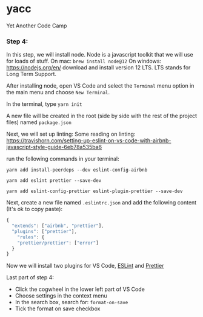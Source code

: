 # yacc

Yet Another Code Camp

### Step 4:

In this step, we will install node. Node is a javascript toolkit that we will use for loads of stuff.
On mac: `brew install node@12`
On windows: https://nodejs.org/en/ download and install version 12 LTS. LTS stands for Long Term Support.

After installing node, open VS Code and select the `Terminal` menu option in the main menu and choose `New Terminal`.

In the terminal, type `yarn init`

A new file will be created in the root (side by side with the rest of the project files) named `package.json`

Next, we will set up linting:
Some reading on linting: https://travishorn.com/setting-up-eslint-on-vs-code-with-airbnb-javascript-style-guide-6eb78a535ba6

run the following commands in your terminal:

`yarn add install-peerdeps --dev eslint-config-airbnb`

`yarn add eslint prettier --save-dev`

`yarn add eslint-config-prettier eslint-plugin-prettier --save-dev`

Next, create a new file named `.eslintrc.json` and add the following content (It's ok to copy paste):

```javascript
{
  "extends": ["airbnb", "prettier"],
  "plugins": ["prettier"],
    "rules": {
    "prettier/prettier": ["error"]
  }
}
```

Now we will install two plugins for VS Code, [ESLint](https://marketplace.visualstudio.com/items?itemName=dbaeumer.vscode-eslint) and [Prettier](https://marketplace.visualstudio.com/items?itemName=esbenp.prettier-vscode)

Last part of step 4:

- Click the cogwheel in the lower left part of VS Code
- Choose settings in the context menu
- In the search box, search for: `format-on-save`
- Tick the format on save checkbox
